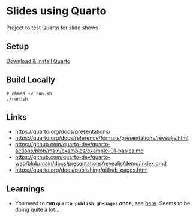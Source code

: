 # Slides using Quarto

Project to test Quarto for slide shows

## Setup

[Download & install Quarto](https://quarto.org/docs/get-started/)

## Build Locally

```console
# chmod +x run.sh
./run.sh
```

## Links

- https://quarto.org/docs/presentations/
- https://quarto.org/docs/reference/formats/presentations/revealjs.html
- https://github.com/quarto-dev/quarto-actions/blob/main/examples/example-01-basics.md
- https://github.com/quarto-dev/quarto-web/blob/main/docs/presentations/revealjs/demo/index.qmd
- https://quarto.org/docs/publishing/github-pages.html

## Learnings

- You need to **run `quarto publish gh-pages` once**, see [here](https://github.com/quarto-dev/quarto-actions/blob/main/examples/example-01-basics.md).
  Seems to be doing quite a lot...
